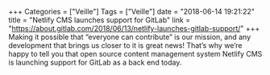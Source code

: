 +++
Categories = ["Veille"]
Tags = ["Veille"]
date = "2018-06-14 19:21:22"
title = "Netlify CMS launches support for GitLab"
link = "https://about.gitlab.com/2018/06/13/netlify-launches-gitlab-support/"
+++
Making it possible that “everyone can contribute” is our mission, and any development that brings us closer to it is great news! That’s why we’re happy to tell you that open source content management system Netlify CMS is launching support for GitLab as a back end today.